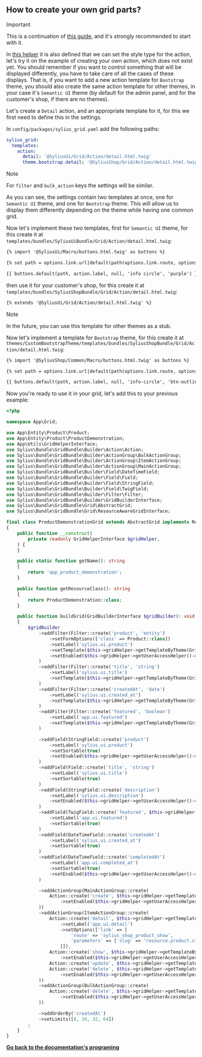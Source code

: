 ## How to create your own grid parts?

> [!IMPORTANT]  
> This is a continuation of [this guide](programing.md), and it's strongly recommended to start with it.

In [this helper](programing_grid_helper.md) it is also defined that we can set the style type for the action, let's try it on the example of creating your own action, which does not exist yet.
You should remember if you want to control something that will be displayed differently, you have to take care of all the cases of these displays.
That is, if you want to add a new action template for `Bootstrap` theme, you should also create the same action template for other themes,
in your case it's `Semantic UI` theme (by default for the admin panel, and for the customer's shop, if there are no themes).

Let's create a `Detail` action, and an appropriate template for it, for this we first need to define this in the settings.

In `config/packages/sylius_grid.yaml` add the following paths:

```yaml
sylius_grid:
  templates:
    action:
      detail: '@SyliusUi/Grid/Action/detail.html.twig'
      theme.bootstrap.detail: '@SyliusShop/Grid/Action/detail.html.twig'
```

> [!NOTE]  
> For `filter` and `bulk_action` keys the settings will be similar.

As you can see, the settings contain two templates at once, one for `Semantic UI` theme, and one for `Bootstrap` theme.
This will allow us to display them differently depending on the theme while having one common grid.

Now let's implement these two templates, first for `Semantic UI` theme,
for this create it at `templates/bundles/SyliusUiBundle/Grid/Action/detail.html.twig`:

```html
{% import '@SyliusUi/Macro/buttons.html.twig' as buttons %}

{% set path = options.link.url|default(path(options.link.route, options.link.parameters)) %}

{{ buttons.default(path, action.label, null, 'info circle', 'purple') }}
```

then use it for your customer's shop, for this create it at `templates/bundles/SyliusShopBundle/Grid/Action/detail.html.twig`:

```html
{% extends '@SyliusUi/Grid/Action/detail.html.twig' %}
```

> [!NOTE]  
> In the future, you can use this template for other themes as a stub.

Now let's implement a template for `Bootstrap` theme,
for this create it at `themes/CustomBootstrapTheme/templates/bundles/SyliusShopBundle/Grid/Action/detail.html.twig`:

```html
{% import '@SyliusShop/Common/Macro/buttons.html.twig' as buttons %}

{% set path = options.link.url|default(path(options.link.route, options.link.parameters)) %}

{{ buttons.default(path, action.label, null, 'info-circle', 'btn-outline-primary btn-sm') }}
```

Now you're ready to use it in your grid, let's add this to your previous example:

```php
<?php

namespace App\Grid;

use App\Entity\Product\Product;
use App\Entity\Product\ProductDemonstration;
use App\Utils\GridHelperInterface;
use Sylius\Bundle\GridBundle\Builder\Action\Action;
use Sylius\Bundle\GridBundle\Builder\ActionGroup\BulkActionGroup;
use Sylius\Bundle\GridBundle\Builder\ActionGroup\ItemActionGroup;
use Sylius\Bundle\GridBundle\Builder\ActionGroup\MainActionGroup;
use Sylius\Bundle\GridBundle\Builder\Field\DateTimeField;
use Sylius\Bundle\GridBundle\Builder\Field\Field;
use Sylius\Bundle\GridBundle\Builder\Field\StringField;
use Sylius\Bundle\GridBundle\Builder\Field\TwigField;
use Sylius\Bundle\GridBundle\Builder\Filter\Filter;
use Sylius\Bundle\GridBundle\Builder\GridBuilderInterface;
use Sylius\Bundle\GridBundle\Grid\AbstractGrid;
use Sylius\Bundle\GridBundle\Grid\ResourceAwareGridInterface;

final class ProductDemonstrationGrid extends AbstractGrid implements ResourceAwareGridInterface
{
    public function __construct(
        private readonly GridHelperInterface $gridHelper,
    ) {
    }

    public static function getName(): string
    {
        return 'app_product_demonstration';
    }

    public function getResourceClass(): string
    {
        return ProductDemonstration::class;
    }

    public function buildGrid(GridBuilderInterface $gridBuilder): void
    {
        $gridBuilder
            ->addFilter(Filter::create('product', 'entity')
                ->setFormOptions(['class' => Product::class])
                ->setLabel('sylius.ui.product')
                ->setTemplate($this->gridHelper->getTemplateByTheme(GridHelperInterface::GRID_FILTER, 'entity'))
                ->setEnabled($this->gridHelper->getUserAccessHelper()->isAdminUser())
            )
            ->addFilter(Filter::create('title', 'string')
                ->setLabel('sylius.ui.title')
                ->setTemplate($this->gridHelper->getTemplateByTheme(GridHelperInterface::GRID_FILTER, 'string'))
            )
            ->addFilter(Filter::create('createdAt', 'date')
                ->setLabel('sylius.ui.created_at')
                ->setTemplate($this->gridHelper->getTemplateByTheme(GridHelperInterface::GRID_FILTER, 'date'))
            )
            ->addFilter(Filter::create('featured', 'boolean')
                ->setLabel('app.ui.featured')
                ->setTemplate($this->gridHelper->getTemplateByTheme(GridHelperInterface::GRID_FILTER, 'boolean'))
            )

            ->addField(StringField::create('product')
                ->setLabel('sylius.ui.product')
                ->setSortable(true)
                ->setEnabled($this->gridHelper->getUserAccessHelper()->isAdminUser())
            )
            ->addField(Field::create('title', 'string')
                ->setLabel('sylius.ui.title')
                ->setSortable(true)
            )
            ->addField(StringField::create('description')
                ->setLabel('sylius.ui.description')
                ->setEnabled($this->gridHelper->getUserAccessHelper()->isAdminPage())
            )
            ->addField(TwigField::create('featured', $this->gridHelper->getTemplateByTheme(GridHelperInterface::GRID_FIELD, 'yesNo'))
                ->setLabel('app.ui.featured')
                ->setSortable(true)
            )
            ->addField(DateTimeField::create('createdAt')
                ->setLabel('sylius.ui.created_at')
                ->setSortable(true)
            )
            ->addField(DateTimeField::create('completedAt')
                ->setLabel('app.ui.completed_at')
                ->setSortable(true)
                ->setEnabled($this->gridHelper->getUserAccessHelper()->isAdminUser())
            )

            ->addActionGroup(MainActionGroup::create(
                Action::create('create', $this->gridHelper->getTemplateByTheme(GridHelperInterface::GRID_ACTION, 'create'))
                    ->setEnabled($this->gridHelper->getUserAccessHelper()->isAdminUser()),
            ))
            ->addActionGroup(ItemActionGroup::create(
                Action::create('detail', $this->gridHelper->getTemplateByTheme(GridHelperInterface::GRID_ACTION, 'detail'))
                    ->setLabel('app.ui.detail')
                    ->setOptions(['link' => [
                        'route' => 'sylius_shop_product_show',
                        'parameters' => ['slug' => 'resource.product.slug'],
                    ]]),
                Action::create('show', $this->gridHelper->getTemplateByTheme(GridHelperInterface::GRID_ACTION, 'show'))
                    ->setEnabled($this->gridHelper->getUserAccessHelper()->isShopUser()),
                Action::create('update', $this->gridHelper->getTemplateByTheme(GridHelperInterface::GRID_ACTION, 'update')),
                Action::create('delete', $this->gridHelper->getTemplateByTheme(GridHelperInterface::GRID_ACTION, 'delete'))
                    ->setEnabled($this->gridHelper->getUserAccessHelper()->isAdminUser()),
            ))
            ->addActionGroup(BulkActionGroup::create(
                Action::create('delete', $this->gridHelper->getTemplateByTheme(GridHelperInterface::GRID_ACTION, 'delete'))
                    ->setEnabled($this->gridHelper->getUserAccessHelper()->isAdminUser()),
            ))

            ->addOrderBy('createdAt')
            ->setLimits([8, 16, 32, 64])
        ;
    }
}
```

**[Go back to the documentation's programing](programing.md)**
